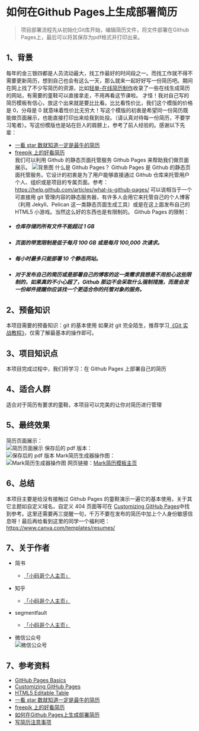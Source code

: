 # 如何在Github Pages上生成部署简历
> 项目部署流程先从初始化Git库开始，编辑简历文件，将文件部署在Github Pages上，最后可以将其保存为pdf格式并打印出来。
## **1、背景**
每年的金三银四都是人员流动最大，找工作最好的时间段之一。而找工作就不得不需要更新简历，想到自己也会有这么一天，那么就来一起好好写一份简历吧。期间在网上找了不少写简历的资源，比如[轻单-在线简历制作](https://qdan.me/list/VUR-PAX01x8Skk0F)收录了一些在线生成简历的网站，有需要的童鞋可以直接拿走，不用再看这节课啦。
才怪！我对自己写的简历模板有信心，放这个出来就是要比比看。比比看性价比，我们这个模版的价格是 0，分母是 0 就意味着性价比无穷大！写这个模版的初衷是希望同一份简历既能做页面展示，也能直接打印出来给我到处投。（请认真对待每一份简历，不要学习笔者）。写这份模版也是站在巨人的肩膀上，参考了前人经验的。感谢以下先辈：
* [一看 star 数就知道一定是最牛的简历](https://github.com/DIYgod/Resume)
* [freepik 上的好看简历](https://www.freepik.com/free-psd/editable-cv-format-download_716578.htm)
<br>我们可以利用 Github 的静态页面托管服务 Github Pages 来帮助我们做页面展示。
![背景图](https://raw.githubusercontent.com/caojiele/resume/master/img-folder/bd-show0.png)
什么是 Github Pages？
Github Pages 是 Github 的静态页面托管服务。它设计的初衷是为了用户能够直接通过 Github 仓库来托管用户个人、组织或是项目的专属页面。参考：https://help.github.com/articles/what-is-github-pages/
可以说相当于一个可直接用 git 管理内容的静态服务器，有许多人会用它来托管自己的个人博客（利用 Jekyll、Pelican 这一类静态页面生成工具）或是在这上面发布自己的 HTML5 小游戏。当然这么好的东西也是有限制的。
Github Pages 的限制：
* ##### 仓库存储的所有文件不能超过 1 GB
* ##### 页面的带宽限制是低于每月 100 GB 或是每月 100,000 次请求。
* ##### 每小时最多只能部署 10 个静态网站。
* ##### 对于发布自己的简历或是部署自己的博客的这一类需求我想是不用担心这些限制的，如果真的不小心超了，Github 那边不会采取什么强制措施，而是会发一份邮件提醒你应该找一个更适合你的托管对象的服务。
## **2、预备知识**
本项目需要的预备知识：git 的基本使用
如果对 git 完全陌生，推荐学习[《Git 实战教程》](https://www.shiyanlou.com/courses/4)，仅需了解最基本的操作即可。
## **3、项目知识点**
本项目完成过程中，我们将学习：在 Github Pages 上部署自己的简历
## **4、适合人群**
适合对于简历有要求的童鞋，本项目可以完美的让你对简历进行管理
## **5、最终效果**
简历页面展示： 
<br>![简历页面展示](https://raw.githubusercontent.com/caojiele/resume/master/img-folder/bd_show3.png) 
保存后的 pdf 版本：
<br>![保存后的 pdf 版本](https://raw.githubusercontent.com/caojiele/resume/master/img-folder/bd_show4.png) 
Mark简历生成器操作图：
<br>![Mark简历生成器操作图](https://raw.githubusercontent.com/caojiele/resume/master/img-folder/Dynamic_figure2.gif)
网页链接：[Mark简历模板主页](http://www.caojiele.com/resume/)
## **6、总结**
本项目主要是给没有接触过 Github Pages 的童鞋演示一遍它的基本使用，关于其它主题如自定义域名，自定义 404 页面等可在 [Customizing GitHub Pages](https://help.github.com/categories/customizing-github-pages/)中找到参考。这里还需要再三提醒一句，千万不要在发布的简历中加上个人身份敏感信息呀！最后再给看到这里的同学一个福利吧：https://www.canva.com/templates/resumes/
## **7、关于作者**
- 简书
    - [「小码哥个人主页」](https://www.jianshu.com/u/faa01fa59ea3)

- 知乎
    - [「小码哥个人主页」](https://www.zhihu.com/people/wang-le-6-62/activities)

- segmentfault
    - [「小码哥个人主页」](https://segmentfault.com/u/xiaomage_5c10d17d26987)
    
- 微信公众号    
 ![微信公众号](https://raw.githubusercontent.com/caojiele/resume/master/img-folder/qrcode.jpg)
 
## **7、参考资料**
* [GitHub Pages Basics](https://help.github.com/categories/github-pages-basics/)
* [Customizing GitHub Pages](https://help.github.com/categories/customizing-github-pages/)
* [HTML5 Editable Table](https://codepen.io/ashblue/pen/mCtuA)
* [一看 star 数就知道一定是最牛的简历](https://github.com/DIYgod/Resume)
* [freepik 上的好看简历](https://www.freepik.com/free-psd/editable-cv-format-download_716578.htm)
* [如何在Github Pages上生成部署简历](https://www.jianshu.com/p/d95443bfdf75)
* [写简历注意事项](https://note.youdao.com/share/?id=a097d9dedfc367e44e8a5840bc250a96&type=note#/)
